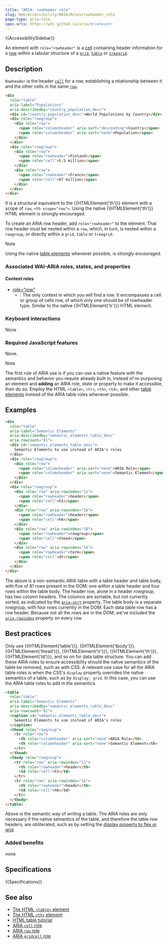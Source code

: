 ```yaml
---
title: "ARIA: rowheader role"
slug: Web/Accessibility/ARIA/Roles/rowheader_role
page-type: aria-role
spec-urls: https://w3c.github.io/aria/#rowheader
---
```


{{AccessibilitySidebar}}

An element with `role="rowheader"` is a [cell](/en-US/docs/Web/Accessibility/ARIA/Roles/cell_role) containing header information for a [row](/en-US/docs/Web/Accessibility/ARIA/Roles/row_role) within a tabular structure of a [`grid`](/en-US/docs/Web/Accessibility/ARIA/Roles/grid_role), [`table`](/en-US/docs/Web/Accessibility/ARIA/Roles/table_role) or [`treegrid`](/en-US/docs/Web/Accessibility/ARIA/Roles/treegrid_role).

## Description

`Rowheader` is the header [`cell`](/en-US/docs/Web/Accessibility/ARIA/Roles/cell_role) for a row, establishing a relationship between it and the other cells in the same [`row`](/en-US/docs/Web/Accessibility/ARIA/Roles/row_role).

```html
<div
  role="table"
  aria-label="Populations"
  aria-describedby="country_population_desc">
  <div id="country_population_desc">World Populations by Country</div>
  <div role="rowgroup">
    <div role="row">
      <span role="columnheader" aria-sort="descending">Country</span>
      <span role="columnheader" aria-sort="none">Population</span>
    </div>
  </div>
  <div role="rowgroup">
    <div role="row">
      <span role="rowheader">Finland</span>
      <span role="cell">5.5 million</span>
    </div>
    <div role="row">
      <span role="rowheader">France</span>
      <span role="cell">67 million</span>
    </div>
  </div>
</div>
```

It is a structural equivalent to the {{HTMLElement('th')}} element with a scope of `row`, `<th scope="row">`. Using the native {{HTMLElement('th')}} HTML element is strongly encouraged.

To create an ARIA row header, add `role="rowheader"` to the element. That row header must be nested within a `row`, which, in turn, is nested within a `rowgroup`, or directly within a `grid`, `table` or `treegrid`.

> [!NOTE]
> Using the native [table elements](/en-US/docs/Learn_web_development/Core/Structuring_content/HTML_table_basics) whenever possible, is strongly encouraged.

### Associated WAI-ARIA roles, states, and properties

#### Context roles

- [role="row"](/en-US/docs/Web/Accessibility/ARIA/Roles/row_role)
  - : The only context in which you will find a row. It encompasses a cell or group of cells row, of which only one should be of rowheader type. Similar to the native {{HTMLElement('tr')}} HTML element.

### Keyboard interactions

None

### Required JavaScript features

None.

> [!NOTE]
> The first rule of ARIA use is if you can use a native feature with the semantics and behavior you require already built in, instead of re-purposing an element and **adding** an ARIA role, state or property to make it accessible, then do so. Employ the HTML `<table>`, `<tr>`, `<th>`, `<td>`, and other [table elements](/en-US/docs/Learn_web_development/Core/Structuring_content/HTML_table_basics) instead of the ARIA table roles whenever possible.

## Examples

```html
<div
  role="table"
  aria-label="Semantic Elements"
  aria-describedby="semantic_elements_table_desc"
  aria-rowcount="81">
  <div id="semantic_elements_table_desc">
    Semantic Elements to use instead of ARIA's roles
  </div>
  <div role="rowgroup">
    <div role="row">
      <span role="columnheader" aria-sort="none">ARIA Role</span>
      <span role="columnheader" aria-sort="none">Semantic Element</span>
    </div>
  </div>
  <div role="rowgroup">
    <div role="row" aria-rowindex="11">
      <span role="rowheader">header</span>
      <span role="cell">h1</span>
    </div>
    <div role="row" aria-rowindex="16">
      <span role="rowheader">header</span>
      <span role="cell">h6</span>
    </div>
    <div role="row" aria-rowindex="18">
      <span role="rowheader">rowgroup</span>
      <span role="cell">thead</span>
    </div>
    <div role="row" aria-rowindex="24">
      <span role="rowheader">term</span>
      <span role="cell">dt</span>
    </div>
  </div>
</div>
```

The above is a non-semantic ARIA table with a table header and table body, with five of 81 rows present in the DOM: one within a table header and four rows within the table body. The header row, alone in a header rowgroup, has two column headers. The columns are sortable, but not currently sorted, as indicated by the [`aria-sort`](/en-US/docs/Web/Accessibility/ARIA/Attributes/aria-sort) property. The table body is a separate rowgroup, with four rows currently in the DOM. Each data table row has a row header. Because not all the rows are in the DOM, we've included the [`aria-rowindex`](/en-US/docs/Web/Accessibility/ARIA/Attributes/aria-rowindex) property on every row.

## Best practices

Only use {{HTMLElement('table')}}, {{HTMLElement('tbody')}}, {{HTMLElement('thead')}}, {{HTMLElement('tr')}}, {{HTMLElement('th')}}, {{HTMLElement('td')}}, and so on for data table structure. You can add these ARIA roles to ensure accessibility should the native semantics of the table be removed, such as with CSS. A relevant use case for all the ARIA table roles is when the CSS's `display` property overrides the native semantics of a table, such as by `display: grid`. In this case, you can use the ARIA table roles to add in the semantics.

```html
<table
  role="table"
  aria-label="Semantic Elements"
  aria-describedby="semantic_elements_table_desc"
  aria-rowcount="81">
  <caption id="semantic_elements_table_desc">
    Semantic Elements to use instead of ARIA's roles
  </caption>
  <thead role="rowgroup">
    <tr role="row">
      <th role="columnheader" aria-sort="none">ARIA Role</th>
      <th role="columnheader" aria-sort="none">Semantic Element</th>
    </tr>
  </thead>
  <tbody role="rowgroup">
    <tr role="row" aria-rowindex="11">
      <th role="rowheader">header</th>
      <td role="cell">h1</td>
    </tr>
    <tr role="row" aria-rowindex="16">
      <th role="rowheader">header</th>
      <td role="cell">h6</td>
    </tr>
  </tbody>
</table>
```

Above is the semantic way of writing a table. The ARIA roles are only necessary if the native semantics of the table, and therefore the table row headers, are obliterated, such as by setting the [display property to flex or grid](/en-US/docs/Web/CSS/display#accessibility).

### Added benefits

none

## Specifications

{{Specifications}}

## See also

- [The HTML `<table>` element](/en-US/docs/Web/HTML/Element/table)
- [The HTML `<th>` element](/en-US/docs/Web/HTML/Element/th)
- [HTML table tutorial](/en-US/docs/Learn_web_development/Core/Structuring_content/HTML_table_basics/Basics)
- [ARIA `cell` role](/en-US/docs/Web/Accessibility/ARIA/Roles/cell_role)
- [ARIA `row` role](/en-US/docs/Web/Accessibility/ARIA/Roles/row_role)
- [ARIA `gridcell` role](/en-US/docs/Web/Accessibility/ARIA/Roles/gridcell_role)
